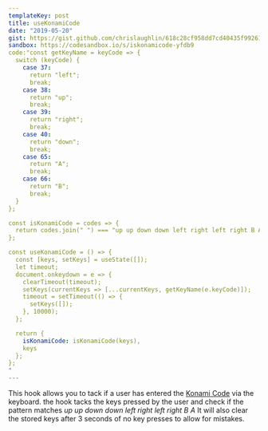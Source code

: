 ```yaml
---
templateKey: post
title: useKonamiCode
date: "2019-05-20"
gist: https://gist.github.com/chrislaughlin/618c28cf958dd7cd40435f99261c0872
sandbox: https://codesandbox.io/s/iskonamicode-yfdb9
code:"const getKeyName = keyCode => {
  switch (keyCode) {
    case 37:
      return "left";
      break;
    case 38:
      return "up";
      break;
    case 39:
      return "right";
      break;
    case 40:
      return "down";
      break;
    case 65:
      return "A";
      break;
    case 66:
      return "B";
      break;
  }
};

const isKonamiCode = codes => {
  return codes.join(" ") === "up up down down left right left right B A";
};

const useKonamiCode = () => {
  const [keys, setKeys] = useState([]);
  let timeout;
  document.onkeydown = e => {
    clearTimeout(timeout);
    setKeys(currentKeys => [...currentKeys, getKeyName(e.keyCode)]);
    timeout = setTimeout(() => {
      setKeys([]);
    }, 10000);
  };

  return {
    isKonamiCode: isKonamiCode(keys),
    keys
  };
};
"
---
```


This hook allows you to tack if a user has entered the [Konami Code](https://en.wikipedia.org/wiki/Konami_Code) via the keyboard. the hook tacks the keys pressed by the user and check if the pattern matches _up up down down left right left right B A_ It will also clear the stored keys after 3 seconds of no key presses to allow for mistakes.
